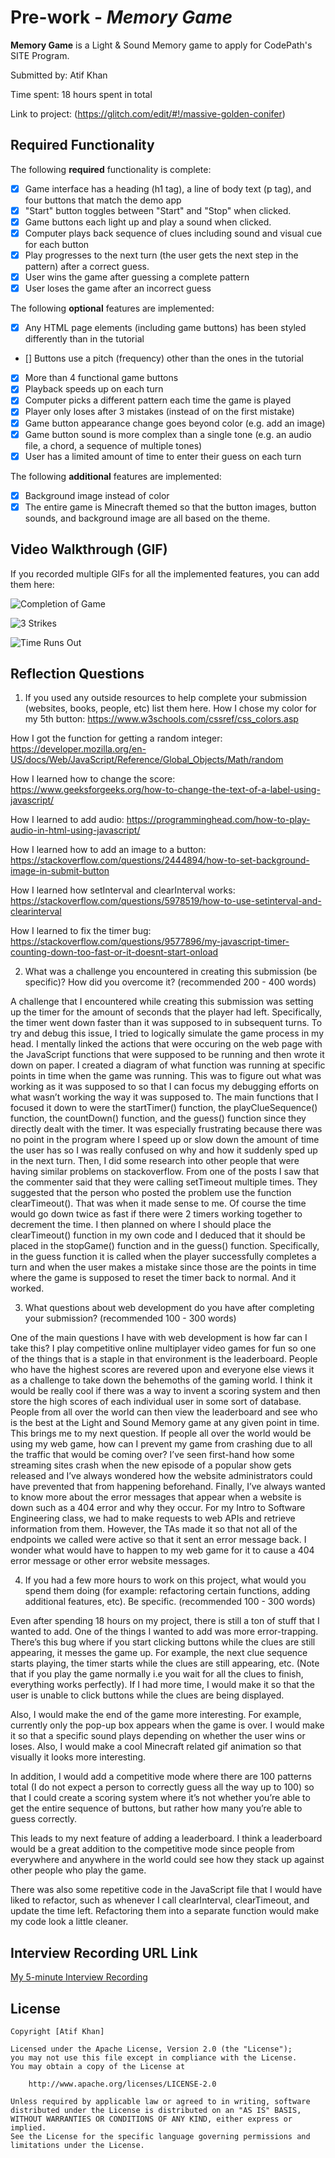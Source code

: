# Pre-work - *Memory Game*

**Memory Game** is a Light & Sound Memory game to apply for CodePath's SITE Program. 

Submitted by: Atif Khan

Time spent: 18 hours spent in total

Link to project: (https://glitch.com/edit/#!/massive-golden-conifer)

## Required Functionality

The following **required** functionality is complete:

* [x] Game interface has a heading (h1 tag), a line of body text (p tag), and four buttons that match the demo app
* [x] "Start" button toggles between "Start" and "Stop" when clicked. 
* [x] Game buttons each light up and play a sound when clicked. 
* [x] Computer plays back sequence of clues including sound and visual cue for each button
* [x] Play progresses to the next turn (the user gets the next step in the pattern) after a correct guess. 
* [x] User wins the game after guessing a complete pattern
* [x] User loses the game after an incorrect guess

The following **optional** features are implemented:

* [x] Any HTML page elements (including game buttons) has been styled differently than in the tutorial
* [] Buttons use a pitch (frequency) other than the ones in the tutorial
* [x] More than 4 functional game buttons
* [x] Playback speeds up on each turn
* [x] Computer picks a different pattern each time the game is played
* [x] Player only loses after 3 mistakes (instead of on the first mistake)
* [x] Game button appearance change goes beyond color (e.g. add an image)
* [x] Game button sound is more complex than a single tone (e.g. an audio file, a chord, a sequence of multiple tones)
* [x] User has a limited amount of time to enter their guess on each turn

The following **additional** features are implemented:

- [x] Background image instead of color
- [x] The entire game is Minecraft themed so that the button images, button sounds, and background image are all based on the theme. 

## Video Walkthrough (GIF)

If you recorded multiple GIFs for all the implemented features, you can add them here:

![Completion of Game](https://user-images.githubusercontent.com/77818374/160889546-98039f5e-5204-41d3-9e66-25692ee373c4.gif)

![3 Strikes](https://user-images.githubusercontent.com/77818374/160900410-238569ec-711b-4ce8-a4be-0d4a6bceb05e.gif)

![Time Runs Out](https://user-images.githubusercontent.com/77818374/160902087-01d39702-f8a6-4b41-89a3-eb8fd98907bb.gif)

## Reflection Questions
1. If you used any outside resources to help complete your submission (websites, books, people, etc) list them here. 
How I chose my color for my 5th button: https://www.w3schools.com/cssref/css_colors.asp

How I got the function for getting a random integer: https://developer.mozilla.org/en-US/docs/Web/JavaScript/Reference/Global_Objects/Math/random

How I learned how to change the score: https://www.geeksforgeeks.org/how-to-change-the-text-of-a-label-using-javascript/

How I learned to add audio: https://programminghead.com/how-to-play-audio-in-html-using-javascript/

How I learned how to add an image to a button: https://stackoverflow.com/questions/2444894/how-to-set-background-image-in-submit-button

How I learned how setInterval and clearInterval works: https://stackoverflow.com/questions/5978519/how-to-use-setinterval-and-clearinterval

How I learned to fix the timer bug: https://stackoverflow.com/questions/9577896/my-javascript-timer-counting-down-too-fast-or-it-doesnt-start-onload

2. What was a challenge you encountered in creating this submission (be specific)? How did you overcome it? (recommended 200 - 400 words) 

  A challenge that I encountered while creating this submission was setting up the timer for the amount of seconds that the player had left. Specifically, the timer went down faster than it was supposed to in subsequent turns. To try and debug this issue, I tried to logically simulate the game process in my head. I mentally linked the actions that were occuring on the web page with the JavaScript functions that were supposed to be running and then wrote it down on paper. I created a diagram of what function was running at specific points in time when the game was running. This was to figure out what was working as it was supposed to so that I can focus my debugging efforts on what wasn’t working the way it was supposed to. The main functions that I focused it down to were the startTimer() function, the playClueSequence() function, the countDown() function, and the guess() function since they directly dealt with the timer. It was especially frustrating because there was no point in the program where I speed up or slow down the amount of time the user has so I was really confused on why and how it suddenly sped up in the next turn. Then, I did some research into other people that were having similar problems on stackoverflow. From one of the posts I saw that the commenter said that they were calling setTimeout multiple times. They suggested that the person who posted the problem use the function clearTimeout(). That was when it made sense to me. Of course the time would go down twice as fast if there were 2 timers working together to decrement the time. I then planned on where I should place the clearTimeout() function in my own code and I deduced that it should be placed in the stopGame() function and in the guess() function. Specifically, in the guess function it is called when the player successfully completes a turn and when the user makes a mistake since those are the points in time where the game is supposed to reset the timer back to normal. And it worked.
	


3. What questions about web development do you have after completing your submission? (recommended 100 - 300 words) 

  One of the main questions I have with web development is how far can I take this? I play competitive online multiplayer video games for fun so one of the things that is a staple in that environment is the leaderboard. People who have the highest scores are revered upon and everyone else views it as a challenge to take down the behemoths of the gaming world. I think it would be really cool if there was a way to invent a scoring system and then store the high scores of each individual user in some sort of database. People from all over the world can then view the leaderboard and see who is the best at the Light and Sound Memory game at any given point in time. This brings me to my next question. If people all over the world would be using my web game, how can I prevent my game from crashing due to all the traffic that would be coming over? I’ve seen first-hand how some streaming sites crash when the new episode of a popular show gets released and I’ve always wondered how the website administrators could have prevented that from happening beforehand. Finally, I’ve always wanted to know more about the error messages that appear when a website is down such as a 404 error and why they occur. For my Intro to Software Engineering class, we had to make requests to web APIs and retrieve information from them. However, the TAs made it so that not all of the endpoints we called were active so that it sent an error message back. I wonder what would have to happen to my web game for it to cause a 404 error message or other error website messages.

4. If you had a few more hours to work on this project, what would you spend them doing (for example: refactoring certain functions, adding additional features, etc). Be specific. (recommended 100 - 300 words) 

  Even after spending 18 hours on my project, there is still a ton of stuff that I wanted to add. One of the things I wanted to add was more error-trapping. There’s this bug where if you start clicking buttons while the clues are still appearing, it messes the game up. For example, the next clue sequence starts playing, the timer starts while the clues are still appearing, etc. (Note that if you play the game normally i.e you wait for all the clues to finish, everything works perfectly). If I had more time, I would make it so that the user is unable to click buttons while the clues are being displayed.

Also, I would make the end of the game more interesting. For example, currently only the pop-up box appears when the game is over. I would make it so that a specific sound plays depending on whether the user wins or loses. Also, I would make a cool Minecraft related gif animation so that visually it looks more interesting.

In addition, I would add a competitive mode where there are 100 patterns total (I do not expect a person to correctly guess all the way up to 100) so that I could create a scoring system where it’s not whether you’re able to get the entire sequence of buttons, but rather how many you’re able to guess correctly.

This leads to my next feature of adding a leaderboard. I think a leaderboard would be a great addition to the competitive mode since people from everywhere and anywhere in the world could see how they stack up against other people who play the game.

There was also some repetitive code in the JavaScript file that I would have liked to refactor, such as whenever I call clearInterval, clearTimeout, and update the time left. Refactoring them into a separate function would make my code look a little cleaner.


## Interview Recording URL Link

[My 5-minute Interview Recording](your-link-here)


## License

    Copyright [Atif Khan]

    Licensed under the Apache License, Version 2.0 (the "License");
    you may not use this file except in compliance with the License.
    You may obtain a copy of the License at

        http://www.apache.org/licenses/LICENSE-2.0

    Unless required by applicable law or agreed to in writing, software
    distributed under the License is distributed on an "AS IS" BASIS,
    WITHOUT WARRANTIES OR CONDITIONS OF ANY KIND, either express or implied.
    See the License for the specific language governing permissions and
    limitations under the License.
